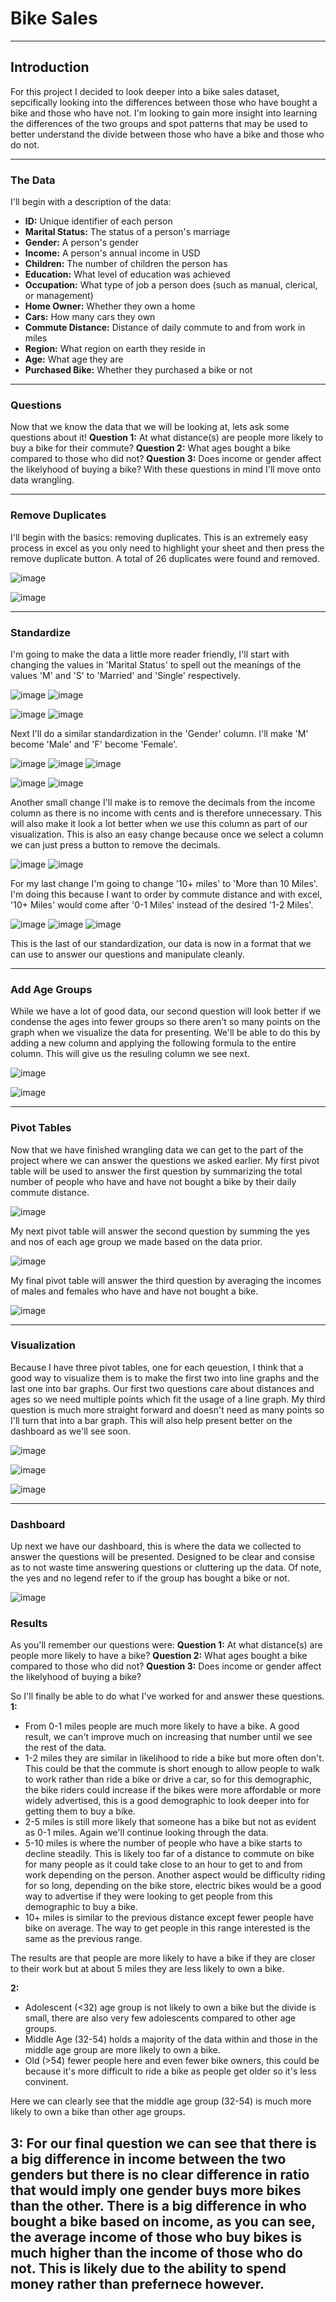 # Bike Sales
***
## Introduction
For this project I decided to look deeper into a bike sales dataset, sepcifically looking into the differences between those who have bought a bike and those who have not. I'm looking to gain more insight into learning the differences of the two groups and spot patterns that may be used to better understand the divide between those who have a bike and those who do not.
***
### The Data
I'll begin with a description of the data:
- **ID:** Unique identifier of each person
- **Marital Status:** The status of a person's marriage
- **Gender:** A person's gender
- **Income:** A person's annual income in USD
- **Children:** The number of children the person has
- **Education:** What level of education was achieved
- **Occupation:** What type of job a person does (such as manual, clerical, or management)
- **Home Owner:** Whether they own a home
- **Cars:** How many cars they own
- **Commute Distance:** Distance of daily commute to and from work in miles
- **Region:** What region on earth they reside in
- **Age:** What age they are
- **Purchased Bike:** Whether they purchased a bike or not
***
### Questions
Now that we know the data that we will be looking at, lets ask some questions about it!
**Question 1:** At what distance(s) are people more likely to buy a bike for their commute?
**Question 2:** What ages bought a bike compared to those who did not?
**Question 3:** Does income or gender affect the likelyhood of buying a bike?
With these questions in mind I'll move onto data wrangling.
***
### Remove Duplicates
I'll begin with the basics: removing duplicates. This is an extremely easy process in excel as you only need to highlight your sheet and then press the remove duplicate button. A total of 26 duplicates were found and removed.

![image](https://github.com/user-attachments/assets/a837b0ee-3d27-4be8-bdf4-7226e07ad87c)

![image](https://github.com/user-attachments/assets/b03f7e84-aa15-470c-a071-2f957d2d595b)

***
### Standardize
I'm going to make the data a little more reader friendly, I'll start with changing the values in 'Marital Status' to spell out the meanings of the values 'M' and 'S' to 'Married' and 'Single' respectively.

![image](https://github.com/user-attachments/assets/5d5fd106-abd9-46e9-9cd3-a6e11ac42389)
![image](https://github.com/user-attachments/assets/9504144b-a013-4197-b90b-56aaef64ce88)

![image](https://github.com/user-attachments/assets/d349f729-6a7a-4653-888a-16a3208ba840)
![image](https://github.com/user-attachments/assets/e005e398-1da8-413a-aade-cd0709c1c0dc)

Next I'll do a similar standardization in the 'Gender' column. I'll make 'M' become 'Male' and 'F' become 'Female'.

![image](https://github.com/user-attachments/assets/0e78a650-6670-42f8-a0e5-64a720624d61)
![image](https://github.com/user-attachments/assets/0101af15-b6e7-45a6-a2c9-c5a5fe067e53)
![image](https://github.com/user-attachments/assets/aff1abc3-55a6-4a7f-a9d5-8b37d776500f)

![image](https://github.com/user-attachments/assets/623bc7a5-8095-4651-b5e9-c76d127561ad)
![image](https://github.com/user-attachments/assets/7fdc7ff0-b10f-4183-9873-af173515780d)

Another small change I'll make is to remove the decimals from the income column as there is no income with cents and is therefore unnecessary. This will also make it look a lot better when we use this column as part of our visualization. This is also an easy change because once we select a column we can just press a button to remove the decimals.

![image](https://github.com/user-attachments/assets/d2a93c82-ee6b-4941-9a32-82ad6b5c11c4)
![image](https://github.com/user-attachments/assets/3b467baa-45bb-4f20-b052-748c5ef20899)

For my last change I'm going to change '10+ miles' to 'More than 10 Miles'. I'm doing this because I want to order by commute distance and with excel, '10+ Miles' would come after '0-1 Miles' instead of the desired '1-2 Miles'.

![image](https://github.com/user-attachments/assets/5a0eff99-8647-4455-8be3-5d3dedfd09e7)
![image](https://github.com/user-attachments/assets/f511d5e3-0c23-45dc-97cd-3548db3ed2b6)
![image](https://github.com/user-attachments/assets/2b1e5768-51b0-42e0-a146-82ca3f957b16)

This is the last of our standardization, our data is now in a format that we can use to answer our questions and manipulate cleanly.

***
### Add Age Groups
While we have a lot of good data, our second question will look better if we condense the ages into fewer groups so there aren't so many points on the graph when we visualize the data for presenting. We'll be able to do this by adding a new column and applying the following formula to the entire column. This will give us the resuling column we see next.

![image](https://github.com/user-attachments/assets/ed5e4001-ed26-47bf-bb35-b750f67bbff8)

![image](https://github.com/user-attachments/assets/09572e8c-63be-4946-9245-b2865047c996)


***
### Pivot Tables
Now that we have finished wrangling data we can get to the part of the project where we can answer the questions we asked earlier. My first pivot table will be used to answer the first question by summarizing the total number of people who have and have not bought a bike by their daily commute distance.

![image](https://github.com/user-attachments/assets/4cc217a5-3fce-4478-907c-539e216614fd)

My next pivot table will answer the second question by summing the yes and nos of each age group we made based on the data prior.

![image](https://github.com/user-attachments/assets/8ee3357b-db59-4cb9-b18e-719c6e30f25f)

My final pivot table will answer the third question by averaging the incomes of males and females who have and have not bought a bike.

![image](https://github.com/user-attachments/assets/7960cbee-396c-4264-b922-cfe575f40f81)

***
### Visualization
Because I have three pivot tables, one for each qeuestion, I think that a good way to visualize them is to make the first two into line graphs and the last one into bar graphs. Our first two questions care about distances and ages so we need multiple points which fit the usage of a line graph. My third question is much more straight forward and doesn't need as many points so I'll turn that into a bar graph. This will also help present better on the dashboard as we'll see soon.

![image](https://github.com/user-attachments/assets/7266b73d-9d3e-476f-b4c9-47b09e9cd155)

![image](https://github.com/user-attachments/assets/af04447e-a327-483b-8302-1fcc64a3ad59)

![image](https://github.com/user-attachments/assets/e5ffe17f-2a18-4b1e-918e-35ab05d2036e)

***
### Dashboard
Up next we have our dashboard, this is where the data we collected to answer the questions will be presented. Designed to be clear and consise as to not waste time answering questions or cluttering up the data. Of note, the yes and no legend refer to if the group has bought a bike or not.

![image](https://github.com/user-attachments/assets/32ed885e-0be8-4a96-b6fd-dbaef4019a48)

### Results
As you'll remember our questions were:
**Question 1:** At what distance(s) are people more likely to have a bike?
**Question 2:** What ages bought a bike compared to those who did not?
**Question 3:** Does income or gender affect the likelyhood of buying a bike?

So I'll finally be able to do what I've worked for and answer these questions. 
**1:** 
- From 0-1 miles people are much more likely to have a bike. A good result, we can't improve much on increasing that number until we see the rest of the data.
- 1-2 miles they are similar in likelihood to ride a bike but more often don't. This could be that the commute is short enough to allow people to walk to work rather than ride a bike or drive a car, so for this demographic, the bike riders could increase if the bikes were more affordable or more widely advertised, this is a good demographic to look deeper into for getting them to buy a bike.
- 2-5 miles is still more likely that someone has a bike but not as evident as 0-1 miles. Again we'll continue looking through the data.
- 5-10 miles is where the number of people who have a bike starts to decline steadily. This is likely too far of a distance to commute on bike for many people as it could take close to an hour to get to and from work depending on the person. Another aspect would be difficulty riding for so long, depending on the bike store, electric bikes would be a good way to advertise if they were looking to get people from this demographic to buy a bike.
- 10+ miles is similar to the previous distance except fewer people have bike on average. The way to get people in this range interested is the same as the previous range.

The results are that people are more likely to have a bike if they are closer to their work but at about 5 miles they are less likely to own a bike.
  
**2:**
  - Adolescent (<32) age group is not likely to own a bike but the divide is small, there are also very few adolescents compared to other age groups.
  - Middle Age (32-54) holds a majority of the data within and those in the middle age group are more likely to own a bike.
  - Old (>54) fewer people here and even fewer bike owners, this could be because it's more difficult to ride a bike as people get older so it's less convinent.

Here we can clearly see that the middle age group (32-54) is much more likely to own a bike than other age groups.

**3:**
For our final question we can see that there is a big difference in income between the two genders but there is no clear difference in ratio that would imply one gender buys more bikes than the other. There is a big difference in who bought a bike based on income, as you can see, the average income of those who buy bikes is much higher than the income of those who do not. This is likely due to the ability to spend money rather than prefernece however.
-
